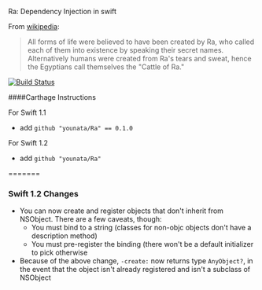 Ra: Dependency Injection in swift

From [wikipedia](http://en.wikipedia.org/wiki/Ra): 

>All forms of life were believed to have been created by Ra, who called each of them into existence by speaking their secret names. Alternatively humans were created from Ra's tears and sweat, hence the Egyptians call themselves the "Cattle of Ra."

[![Build Status](https://api.travis-ci.org/younata/Ra.svg)](https://travis-ci.org/younata/Ra)

####Carthage Instructions

For Swift 1.1
* add `github "younata/Ra" == 0.1.0`

For Swift 1.2
* add `github "younata/Ra"`

=======
### Swift 1.2 Changes

- You can now create and register objects that don't inherit from NSObject. There are a few caveats, though:
  - You must bind to a string (classes for non-objc objects don't have a description method)
  - You must pre-register the binding (there won't be a default initializer to pick otherwise
- Because of the above change, `-create:` now returns type `AnyObject?`, in the event that the object isn't already registered and isn't a subclass of NSObject

